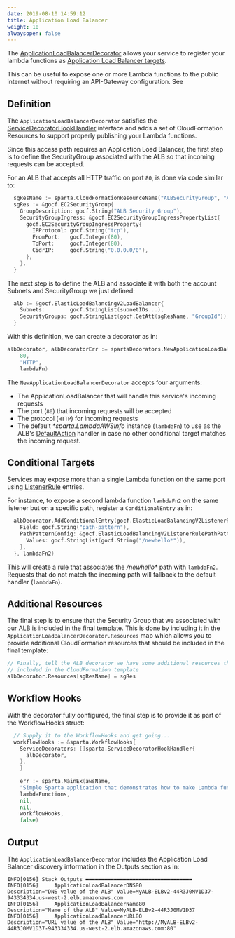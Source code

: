 ```yaml
---
date: 2019-08-10 14:59:12
title: Application Load Balancer
weight: 10
alwaysopen: false
---
```

The [ApplicationLoadBalancerDecorator](https://godoc.org/github.com/mweagle/Sparta/decorator#ApplicationLoadBalancerDecorator) allows your service to register your lambda functions as [Application Load Balancer targets](https://docs.aws.amazon.com/elasticloadbalancing/latest/application/lambda-functions.html).

This can be useful to expose one or more Lambda functions to the public internet without requiring an API-Gateway configuration. See 

## Definition

The `ApplicationLoadBalancerDecorator` satisfies the [ServiceDecoratorHookHandler](https://godoc.org/github.com/mweagle/Sparta#ServiceDecoratorHookHandler) interface and adds a set of CloudFormation Resources to support properly publishing your Lambda functions.

Since this access path requires an Application Load Balancer, the first step is to define the SecurityGroup associated with the ALB so that incoming requests can be accepted. 

For an ALB that accepts all HTTP traffic on port `80`,  is done via code similar to:

```go
  sgResName := sparta.CloudFormationResourceName("ALBSecurityGroup", "ALBSecurityGroup")
  sgRes := &gocf.EC2SecurityGroup{
    GroupDescription: gocf.String("ALB Security Group"),
    SecurityGroupIngress: &gocf.EC2SecurityGroupIngressPropertyList{
      gocf.EC2SecurityGroupIngressProperty{
        IPProtocol: gocf.String("tcp"),
        FromPort:   gocf.Integer(80),
        ToPort:     gocf.Integer(80),
        CidrIP:     gocf.String("0.0.0.0/0"),
      },
    },
  }
```

The next step is to define the ALB and associate it with both the account Subnets and SecurityGroup we just defined:

```go
  alb := &gocf.ElasticLoadBalancingV2LoadBalancer{
    Subnets:        gocf.StringList(subnetIDs...),
    SecurityGroups: gocf.StringList(gocf.GetAtt(sgResName, "GroupId")),
  }
```

With this definition, we can create a decorator as in:

```go
albDecorator, albDecoratorErr := spartaDecorators.NewApplicationLoadBalancerDecorator(alb,
    80,
    "HTTP",
    lambdaFn)
```
The `NewApplicationLoadBalancerDecorator` accepts four arguments:

- The ApplicationLoadBalancer that will handle this service's incoming requests
- The port (`80`) that incoming requests will be accepted
- The protocol (`HTTP`) for incoming requests
- The default _*sparta.LambdaAWSInfo_ instance (`lambdaFn`) to use as the ALB's [DefaultAction](https://docs.aws.amazon.com/AWSCloudFormation/latest/UserGuide/aws-resource-elasticloadbalancingv2-listener.html#cfn-elasticloadbalancingv2-listener-defaultactions) handler in case no other conditional target matches the incoming request.

## Conditional Targets

Services may expose more than a single Lambda function on the same port using [ListenerRule](https://docs.aws.amazon.com/AWSCloudFormation/latest/UserGuide/aws-resource-elasticloadbalancingv2-listenerrule.html) entries. 

For instance, to expose a second lambda function `lambdaFn2` on the same listener but on a specific path, register a `ConditionalEntry` as in:

```go
  albDecorator.AddConditionalEntry(gocf.ElasticLoadBalancingV2ListenerRuleRuleCondition{
    Field: gocf.String("path-pattern"),
    PathPatternConfig: &gocf.ElasticLoadBalancingV2ListenerRulePathPatternConfig{
      Values: gocf.StringList(gocf.String("/newhello*")),
    },
  }, lambdaFn2)
```
This will create a rule that associates the _/newhello*_ path with `lambdaFn2`. Requests that do not match the incoming path will fallback to the default handler (`lambdaFn`).

## Additional Resources

The final step is to ensure that the Security Group that we associated with our ALB is included in the final template. This is done by including it in the `ApplicationLoadBalancerDecorator.Resources` map which allows you to provide additional CloudFormation resources that should be included in the final template:

```go
// Finally, tell the ALB decorator we have some additional resources that need to be
// included in the CloudFormation template
albDecorator.Resources[sgResName] = sgRes

```

## Workflow Hooks

With the decorator fully configured, the final step is to provide it as part of the WorkflowHooks struct:

```go
  // Supply it to the WorkflowHooks and get going...
  workflowHooks := &sparta.WorkflowHooks{
    ServiceDecorators: []sparta.ServiceDecoratorHookHandler{
      albDecorator,
    },
    }
    
    err := sparta.MainEx(awsName,
    "Simple Sparta application that demonstrates how to make Lambda functions an ALB Target",
    lambdaFunctions,
    nil,
    nil,
    workflowHooks,
    false)
```

## Output

The `ApplicationLoadBalancerDecorator` includes the Application Load Balancer discovery information in the Outputs section as in:

```plain
INFO[0156] Stack Outputs ▬▬▬▬▬▬▬▬▬▬▬▬▬▬▬▬▬▬▬▬▬▬▬▬▬▬▬▬▬▬▬▬▬▬
INFO[0156]     ApplicationLoadBalancerDNS80              Description="DNS value of the ALB" Value=MyALB-ELBv2-44R3J0MV1D37-943334334.us-west-2.elb.amazonaws.com
INFO[0156]     ApplicationLoadBalancerName80             Description="Name of the ALB" Value=MyALB-ELBv2-44R3J0MV1D37
INFO[0156]     ApplicationLoadBalancerURL80              Description="URL value of the ALB" Value="http://MyALB-ELBv2-44R3J0MV1D37-943334334.us-west-2.elb.amazonaws.com:80"
```
